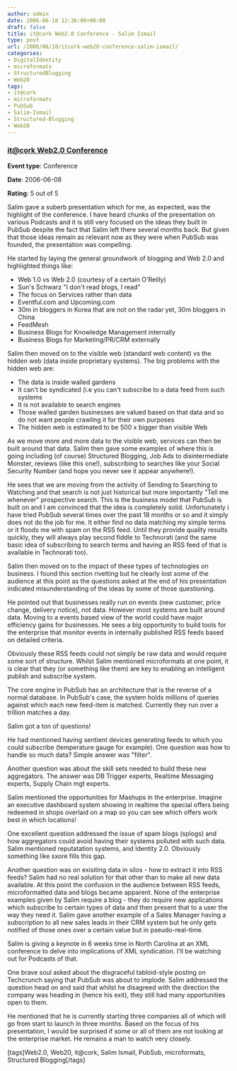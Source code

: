 ```yaml
---
author: admin
date: 2006-06-10 12:36:00+00:00
draft: false
title: it@cork Web2.0 Conference - Salim Ismail
type: post
url: /2006/06/10/itcork-web20-conference-salim-ismail/
categories:
- DigitalIdentity
- microformats
- StructuredBlogging
- Web20
tags:
- it@cork
- microformats
- PubSub
- Salim-Ismail
- Structured-Blogging
- Web20
---
```


	

		

### [it@cork Web2.0 Conference](http://itcork.ie/)

				

**Event type**: Conference

		

**Date**: 2006-06-08

				

**Rating**: 5 out of 5

				

Salim gave a suberb presentation which for me, as expected, was the highlight of the conference. I have heard chunks of the presentation on various Podcasts and it is still very focused on the ideas they built in PubSub despite the fact that Salim left there several months back. But given that those ideas remain as relevant now as they were when PubSub was founded, the presentation was compelling. 

He started by laying the general groundwork of blogging and Web 2.0 and highlighted things like:




  * Web 1.0 vs Web 2.0 (courtesy of a certain O'Reilly)
  * Sun's Schwarz "I don't read blogs, I read"
  * The focus on Services rather than data
  * Eventful.com and Upcoming.com
  * 30m in bloggers in Korea that are not on the radar yet, 30m bloggers in China
  * FeedMesh
  * Business Blogs for Knowledge Management internally
  * Business Blogs for Marketing/PR/CRM externally


Salim then moved on to the visible web (standard web content) vs the hidden web (data inside proprietary systems). The big problems with the hidden web are:


  * The data is inside walled gardens
  * It can't be syndicated (i.e you can't subscribe to a data feed from such systems
  * It is not available to search engines
  * Those walled garden businesses are valued based on that data and so do not want people crawling it for their own purposes
  * The hidden web is estimated to be 500 x bigger than visible Web


As we move more and more data to the visible web, services can then be built around that data. Salim then gave some examples of where this is going including (of course) Structured Blogging, Job Ads to disintermediate Monster, reviews (like this one!), subscribing to searches like your Social Security Number (and hope you never see it appear anywhere!).

He sees that we are moving from the activity of Sending to Searching to Watching and that search is not just historical but more importantly "Tell me whenever" prospective search. This is the business model that PubSub is built on and I am convinced that the idea is completely solid. Unfortunately i have tried PubSub several times over the past 18 months or so and it simply does not do the job for me. It either find no data matching my simple terms or it floods me with spam on the RSS feed. Until they provide quality results quickly, they will always play second fiddle to Technorati (and the same basic idea of subscribing to search terms and having an RSS feed of that is available in Technorati too).

Salim then moved on to the impact of these types of technologies on business. I found this section rivetting but he clearly lost some of the audience at this point as the questions asked at the end of his presentation indicated misunderstanding of the ideas by some of those questioning.

He pointed out that businesses really run on events (new customer, price change, delivery notice), not data. However most systems are built around data. Moving to a events based view of the world could have major efficiency gains for businesses. He sees a big opportunity to build tools for the enterprise that monitor events in internally published RSS feeds based on detailed criteria.

Obviously these RSS feeds could not simply be raw data and would require some sort of structure. Whilst Salim mentioned microformats at one point, it is clear that they (or something like them) are key to enabling an intelligent publish and subscribe system. 

The core engine in PubSub has an architecture that is the reverse of a normal database. In PubSub's case, the system holds millions of queries against which each new feed-item is matched. Currently they run over a trillion matches a day.

Salim got a ton of questions!

He had mentioned having sentient devices generating feeds to which you could subscribe (temperature gauge for example). One question was how to handle so much data? Simple answer was "filter".

Another question was about the skill sets needed to build these new aggregators. The answer was DB Trigger experts, Realtime Messaging experts, Supply Chain mgt experts.

Salim mentioned the opportunities for Mashups in the enterprise. Imagine an executive dashboard system showing in realtime the special offers being redeemed in shops overlaid on a map so you can see which offers work best in which locations!

One excellent question addressed the issue of spam blogs (splogs) and how aggregators could avoid having their systems polluted with such data. Salim mentioned reputatation systems, and Identity 2.0. Obviously something like sxore fills this gap.

Another question was on exisiting data in silos - how to extract it into RSS feeds? Salim had no real solution for that other than to make all new data available. At this point the confusion in the audience between RSS feeds, microformatted data and blogs became apparent. None of the enterprise examples given by Salim require a blog - they do require new applications which subscribe to certain types of data and then present that to a user the way they need it. Salim gave another example of a Sales Manager having a subscription to all new sales leads in their CRM system but he only gets notified of those ones over a certain value but in pseudo-real-time.

Salim is giving a keynote in 6 weeks time in North Carolina at an XML conference to delve into implications of XML syndication. I'll be watching out for Podcasts of that.

One brave soul asked about the disgraceful tabloid-style posting on Techcrunch saying that PubSub was about to implode. Salim addressed the question head on and said that whilst he disagreed with the direction the company was heading in (hence his exit), they still had many opportunities open to them.

He mentioned that he is currently starting three companies all of which will go from start to launch in three months. Based on the focus of his presentation, I would be surprised if some or all of them are not looking at the enterprise market. He remains a man to watch very closely.

[tags]Web2.0, Web20, it@cork, Salim Ismail, PubSub, microformats, Structured Blogging[/tags]

					




